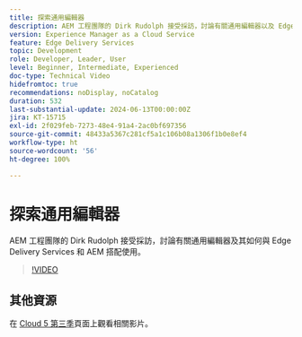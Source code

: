 ```yaml
---
title: 探索通用編輯器
description: AEM 工程團隊的 Dirk Rudolph 接受採訪，討論有關通用編輯器以及 Edge Delivery Services。
version: Experience Manager as a Cloud Service
feature: Edge Delivery Services
topic: Development
role: Developer, Leader, User
level: Beginner, Intermediate, Experienced
doc-type: Technical Video
hidefromtoc: true
recommendations: noDisplay, noCatalog
duration: 532
last-substantial-update: 2024-06-13T00:00:00Z
jira: KT-15715
exl-id: 2f029feb-7273-48e4-91a4-2ac0bf697356
source-git-commit: 48433a5367c281cf5a1c106b08a1306f1b0e8ef4
workflow-type: ht
source-wordcount: '56'
ht-degree: 100%

---
```


# 探索通用編輯器

AEM 工程團隊的 Dirk Rudolph 接受採訪，討論有關通用編輯器及其如何與 Edge Delivery Services 和 AEM 搭配使用。

>[!VIDEO](https://video.tv.adobe.com/v/3429656/?learn=on)

## 其他資源

在 [Cloud 5 第三季](../cloud5-season-3.md)頁面上觀看相關影片。
